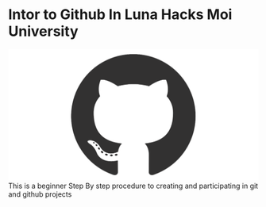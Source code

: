 # Intor to Github In Luna Hacks Moi University
![](github-mark.png)
This is a beginner Step By step procedure to creating and participating in git and github projects